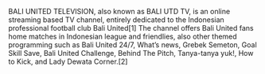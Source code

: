 BALI UNITED TELEVISION, also known as BALI UTD TV, is an online streaming based TV channel, entirely dedicated to the Indonesian professional football club Bali United[1] The channel offers Bali United fans home matches in Indonesian league and friendlies, also other themed programming such as Bali United 24/7, What’s news, Grebek Semeton, Goal Skill Save, Bali United Challenge, Behind The Pitch, Tanya-tanya yuk!, How to Kick, and Lady Dewata Corner.[2]
